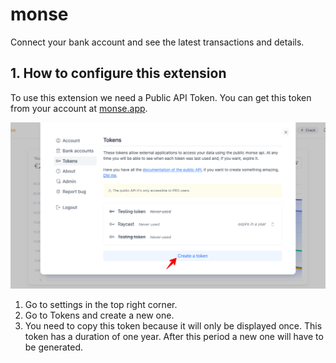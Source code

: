 # monse
Connect your bank account and see the latest transactions and details.

## 1. How to configure this extension
To use this extension we need a Public API Token. You can get this token from your account at [monse.app](https://monse.app).
   
![](assets/create-new-token.png)

1. Go to settings in the top right corner.
2. Go to Tokens and create a new one.
3. You need to copy this token because it will only be displayed once. This token has a duration of one year. After this period a new one will have to be generated.

